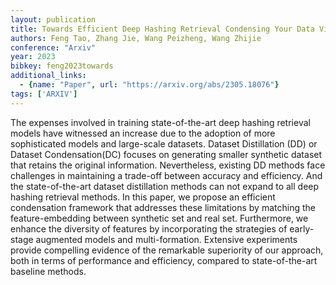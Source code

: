```yaml
---
layout: publication
title: Towards Efficient Deep Hashing Retrieval Condensing Your Data Via Feature-embedding Matching
authors: Feng Tao, Zhang Jie, Wang Peizheng, Wang Zhijie
conference: "Arxiv"
year: 2023
bibkey: feng2023towards
additional_links:
  - {name: "Paper", url: "https://arxiv.org/abs/2305.18076"}
tags: ['ARXIV']
---
```

The expenses involved in training state-of-the-art deep hashing retrieval models have witnessed an increase due to the adoption of more sophisticated models and large-scale datasets. Dataset Distillation (DD) or Dataset Condensation(DC) focuses on generating smaller synthetic dataset that retains the original information. Nevertheless, existing DD methods face challenges in maintaining a trade-off between accuracy and efficiency. And the state-of-the-art dataset distillation methods can not expand to all deep hashing retrieval methods. In this paper, we propose an efficient condensation framework that addresses these limitations by matching the feature-embedding between synthetic set and real set. Furthermore, we enhance the diversity of features by incorporating the strategies of early-stage augmented models and multi-formation. Extensive experiments provide compelling evidence of the remarkable superiority of our approach, both in terms of performance and efficiency, compared to state-of-the-art baseline methods.
